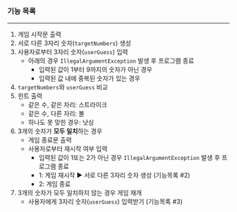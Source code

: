 ### 기능 목록

---

1. 게임 시작문 출력
2. 서로 다른 3자리 숫자(`targetNumbers`) 생성
3. 사용자로부터 3자리 숫자(`userGuess`) 입력
   - 아래의 경우 `IllegalArgumentException` 발생 후 프로그램 종료
      - 입력된 값이 1부터 9까지의 숫자가 아닌 경우
      - 입력된 값 내에 중복된 숫자가 있는 경우
4. `targetNumbers`와 `userGuess` 비교
5. 힌트 출력
   - 같은 수, 같은 자리: 스트라이크
   - 같은 수, 다른 자리: 볼
   - 하나도 못 맞힌 경우: 낫싱
6. 3개의 숫자가 **모두 일치**하는 경우
   - 게임 종료문 출력
   - 사용자로부터 재시작 여부 입력
      - 입력된 값이 1또는 2가 아닌 경우 `IllegalArgumentException` 발생 후 프로그램 종료
      - 1: 게임 재시작 ▶ 서로 다른 3자리 숫자 생성 (기능목록 #2)
      - 2: 게임 종료
7. 3개의 숫자가 모두 일치하지 않는 경우 게임 재개
   - 사용자에게 3자리 숫자(`userGuess`) 입력받기 (기능목록 #3)